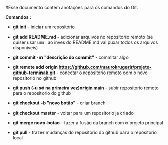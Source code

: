 #Esse documento contem anotações para os comandos do Git. 

__Comandos :__

* __git init__ - iniciar um repositório 
* __git add README.md__ - adicionar arquivos no repositorio remoto (se quiser usar um . ao inves do README.md vai puxar todos os arquivos disponíveis)
* __git commit -m "descrição do commit"__ - commitar algo 
* __git remote add origin https://github.com/maurokrugerjr/projeto-github-terminak.git__ - conectar o repositorio remoto com o novo repositorio no github 
* __git push (-u só na primeira vez)origin main__ - subir repositorio remoto para o repositorio do github

* __git checkout -b "novo botão"__ - criar branch 
* __git checkout master__ - voltar para um repositorio ja criado
* __git merge novo-botao__ - fazer a fusão da branch com o projeto principal 

* __git pull__ - trazer mudanças do repositorio do github para o repositorio local 